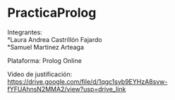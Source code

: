 # PracticaProlog
 Integrantes:
  <br> °Laura Andrea Castrillón Fajardo 
  <br> °Samuel Martinez Arteaga

Plataforma: Prolog Online

Video de justificación: https://drive.google.com/file/d/1qgc1svb9EYHzA8svw-fYFUAhnsN2MMA2/view?usp=drive_link 
